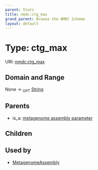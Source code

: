 ```yaml
---
parent: Slots
title: nmdc:ctg_max
grand_parent: Browse the NMDC Schema
layout: default
---
```


# Type: ctg_max




URI: [nmdc:ctg_max](https://microbiomedata/meta/ctg_max)

## Domain and Range

None ->  <sub>OPT</sub> [String](types/String.md)

## Parents

 *  is_a: [metagenome assembly parameter](metagenome_assembly_parameter.md)

## Children


## Used by

 * [MetagenomeAssembly](MetagenomeAssembly.md)
